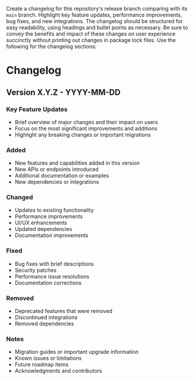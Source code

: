 Create a changelog for this repository's release branch comparing with its `main` branch. Highlight key feature updates, performance improvements, bug fixes, and new integrations. The changelog should be structured for easy readability, using headings and bullet points as necessary. Be sure to convey the benefits and impact of these changes on user experience succinctly without printing out changes in package lock files.
Use the following for the changelog sections:

# Changelog

## Version X.Y.Z - YYYY-MM-DD

### Key Feature Updates
- Brief overview of major changes and their impact on users
- Focus on the most significant improvements and additions
- Highlight any breaking changes or important migrations

### Added
- New features and capabilities added in this version
- New APIs or endpoints introduced
- Additional documentation or examples
- New dependencies or integrations

### Changed
- Updates to existing functionality
- Performance improvements
- UI/UX enhancements
- Updated dependencies
- Documentation improvements

### Fixed
- Bug fixes with brief descriptions
- Security patches
- Performance issue resolutions
- Documentation corrections

### Removed
- Deprecated features that were removed
- Discontinued integrations
- Removed dependencies

### Notes
- Migration guides or important upgrade information
- Known issues or limitations
- Future roadmap items
- Acknowledgments and contributors

